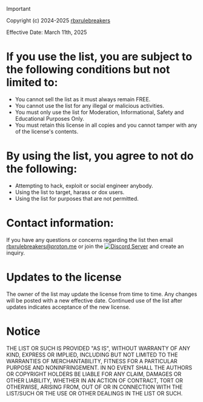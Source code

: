 > [!IMPORTANT]
> Copyright (c) 2024-2025 [rbxrulebreakers](https://github.com/rbxrulebreakers)

Effective Date: March 11th, 2025

# If you use the list, you are subject to the following conditions but not limited to:
- You cannot sell the list as it must always remain FREE.
- You cannot use the list for any illegal or malicious activities.
- You must only use the list for Moderation, Informational, Safety and Educational Purposes Only.
- You must retain this license in all copies and you cannot tamper with any of the license's contents.

# By using the list, you agree to not do the following:
- Attempting to hack, exploit or social engineer anybody.
- Using the list to target, harass or dox users.
- Using the list for purposes that are not permitted.

# Contact information:

If you have any questions or concerns regarding the list then email rbxrulebreakers@proton.me or join the [![Discord Server][shield-discord-server]][discord-invite] and create an inquiry.

# Updates to the license
The owner of the list may update the license from time to time. Any changes will be posted with a new effective date. Continued use of the list after updates indicates acceptance of the new license.

# Notice
THE LIST OR SUCH IS PROVIDED "AS IS", WITHOUT WARRANTY OF ANY KIND, EXPRESS OR
IMPLIED, INCLUDING BUT NOT LIMITED TO THE WARRANTIES OF MERCHANTABILITY,
FITNESS FOR A PARTICULAR PURPOSE AND NONINFRINGEMENT. IN NO EVENT SHALL THE
AUTHORS OR COPYRIGHT HOLDERS BE LIABLE FOR ANY CLAIM, DAMAGES OR OTHER
LIABILITY, WHETHER IN AN ACTION OF CONTRACT, TORT OR OTHERWISE, ARISING FROM,
OUT OF OR IN CONNECTION WITH THE LIST/SUCH OR THE USE OR OTHER DEALINGS IN THE
LIST OR SUCH.

[shield-discord-server]: https://img.shields.io/discord/1335018287209123890?logo=discord&logoColor=white&label=discord&color=000000
[discord-invite]: https://discord.gg/U7JstgHdyg
